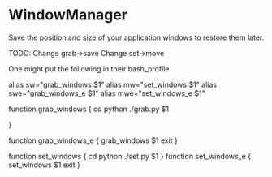 # WindowManager
Save the position and size of your application windows to restore them later. 

TODO:
Change grab->save
Change set->move

One might put the following in their bash_profile

alias sw="grab_windows $1"
alias mw="set_windows $1"
alias swe="grab_windows_e $1"
alias mwe="set_windows_e $1"

function grab_windows {
        cd <path to python files>
        python ./grab.py $1

}

function grab_windows_e {
        grab_windows $1
        exit
}

function set_windows {
        cd <path to python files>
        python ./set.py $1
}
function set_windows_e {
        set_windows $1
        exit
}